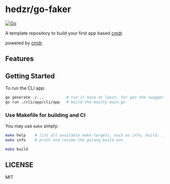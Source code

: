 # hedzr/go-faker

[![Go](https://github.com/hedzr/go-faker/actions/workflows/go.yml/badge.svg)](https://github.com/hedzr/go-faker/actions/workflows/go.yml)

A template repository to build your first app based [cmdr](https://github.com/hedzr/cmdr).

powered by [cmdr](https://github.com/hedzr/cmdr).

## Features

## Getting Started

To run the CLI app:

```bash
go generate ./...          # run it once at least, for gen the swagger-doc files from skeletons
go run ./cli/app/cli/app   # build the mainly main.go
```

### Use Makefile for building and CI

You may use `make` simply:

```bash
make help    # list all available make targets, such as info, build, ...
make info    # print and review the golang build env

make build
```

## LICENSE

MIT


